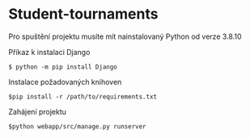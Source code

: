 # Student-tournaments
Pro spuštění projektu musíte mít nainstalovaný Python od verze 3.8.10

Příkaz k instalaci Django
```
$ python -m pip install Django
```

Instalace požadovaných knihoven
```
$pip install -r /path/to/requirements.txt
```

Zahájení projektu
```
$python webapp/src/manage.py runserver
```

